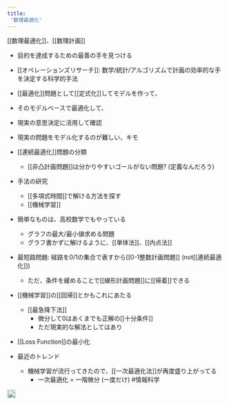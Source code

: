 ```yaml
---
title:
 '数理最適化'
---
```


[[数理最適化]]、[[数理計画]]
- 目的を達成するための最善の手を見つける
- [[オペレーションズリサーチ]]: 数学/統計/アルゴリズムで計画の効率的な手を決定する科学的手法

- [[最適化]]問題として[[定式化]]してモデルを作って、
- そのモデルベースで最適化して、
- 現実の意思決定に活用して確認

- 現実の問題をモデル化するのが難しい、キモ

- [[連続最適化]]問題の分類
    - [[非凸計画問題]]は分かりやすいゴールがない問題? (定義なんだろう)

- 手法の研究
    - [[多項式時間]]で解ける方法を探す
    - [[機械学習]]

- 簡単なものは、高校数学でもやっている
    - グラフの最大/最小値求める問題
    - グラフ書かずに解けるように、[[単体法]]、[[内点法]]

- 最短路問題: 経路を0/1の集合で表すから[[0-1整数計画問題]] (not[[連続最適化]])
    - ただ、条件を緩めることで[[線形計画問題]]に[[帰着]]できる

- [[機械学習]]の[[回帰]]とかもこれにあたる
    - [[最急降下法]]
        - 微分して0はあくまでも正解の[[十分条件]]
        - ただ現実的な解法としてはあり
- [[Loss Function]]の最小化

- 最近のトレンド
    - 機械学習が流行ってきたので、[[一次最適化法]]が再度盛り上がってる
        - 一次最適化 = 一階微分 (一度だけ)
#情報科学
<img src='https://scrapbox.io/api/pages/blu3mo-public/情報科学の達人/icon' alt='情報科学の達人.icon' height="19.5"/>
